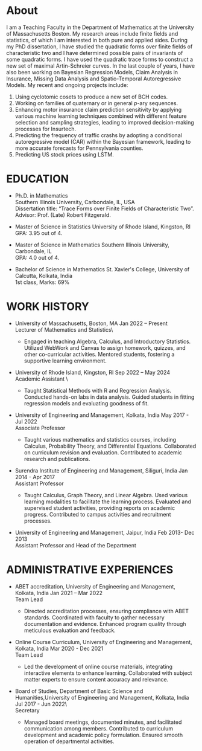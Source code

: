 

# About
I am a Teaching Faculty  in the Department of Mathematics  at the University of Massachusetts Boston. My research areas include finite fields and statistics, of which I am interested in both pure and applied sides. During my PhD dissertation, I have studied the quadratic forms over finite fields of characteristic two and I have determined possible pairs of invariants of some quadratic forms. I have used the quadratic trace forms to construct a new set of maximal Artin-Schreier
curves. In the last couple of years, I have also been working on Bayesian Regression Models, Claim Analysis in Insurance, Missing Data Analysis and
Spatio-Temporal Autoregressive Models. My recent and ongoing projects include:

1. Using cyclotomic cosets to produce a new set of BCH codes.
2. Working on families of quaternary or in general $p$-ary sequences.
3. Enhancing motor insurance claim prediction sensitivity by applying various machine learning techniques combined with different feature selection and sampling strategies, leading to improved decision-making processes for Insurtech.
4. Predicting the frequency of  traffic crashs by adopting a conditional autoregressive model (CAR) within the Bayesian framework, leading to more accurate forecasts for Pennsylvania counties.
5. Predicting US stock prices using LSTM.

# EDUCATION

* Ph.D. in Mathematics  
  Southern Illinois University, Carbondale, IL, USA\
  Dissertation title: “Trace Forms over Finite Fields of Characteristic Two”.\
  Advisor: Prof. (Late) Robert Fitzgerald.

* Master of Science in Statistics
  University of Rhode Island, Kingston, RI \
  GPA: 3.95 out of 4.
  
* Master of Science in Mathematics
  Southern Illinois University, Carbondale, IL\
  GPA: 4.0 out of 4.

* Bachelor of Science in Mathematics
  St. Xavier's College, University of Calcutta, Kolkata, India\
  1st class, Marks: 69%

# WORK HISTORY
* University of Massachusetts, Boston, MA
  Jan 2022 – Present\
  Lecturer of Mathematics and Statistics\
  - Engaged in teaching Algebra, Calculus, and Introductory Statistics. Utilized WebWork and Canvas to assign homework, quizzes, and other co-curricular activities. Mentored students, fostering a supportive 
  learning environment.

* University of Rhode Island, Kingston, RI
  Sep 2022 – May 2024\
  Academic Assistant  \             
  -	Taught Statistical Methods with R and Regression Analysis. Conducted hands-on labs in data analysis. Guided students in fitting regression models and evaluating goodness of fit.
    
* University of Engineering and Management, Kolkata, India
  May 2017 - Jul 2022\
  Associate Professor 
   - Taught various mathematics and statistics courses, including Calculus, Probability Theory, and Differential Equations. Collaborated on curriculum revision and evaluation. Contributed to academic research and publications.

* Surendra Institute of Engineering and Management, Siliguri, India
  Jan 2014 - Apr 2017\
  Assistant Professor
   - Taught Calculus, Graph Theory, and Linear Algebra. Used various learning modalities to facilitate the learning process. Evaluated and supervised student activities, providing reports on academic progress. Contributed to campus activities and recruitment processes.

* University of Engineering and Management, Jaipur, India
  Feb 2013- Dec 2013\
  Assistant Professor and Head of the Department

# ADMINISTRATIVE  EXPERIENCES
* ABET accreditation, University of Engineering and Management, Kolkata, India
  Jan 2021 – Mar 2022\
  Team Lead
    - Directed accreditation processes, ensuring compliance with ABET standards. Coordinated with faculty to gather necessary documentation and evidence. Enhanced program quality through meticulous evaluation and feedback.

* Online Course Curriculum, University of Engineering and Management, Kolkata, India
  Mar 2020 - Dec 2021\
  Team Lead
   - Led the development of online course materials, integrating interactive elements to enhance learning. Collaborated with subject matter experts to ensure content accuracy and relevance.

* Board of Studies, Department of Basic Science and Humanities,University of Engineering and Management, Kolkata, India
  Jul 2017 - Jun 2022\                                                                   
  Secretary
    -	Managed board meetings, documented minutes, and facilitated communication among members. Contributed to curriculum development and academic policy formulation. Ensured smooth operation of departmental activities.

  
   
